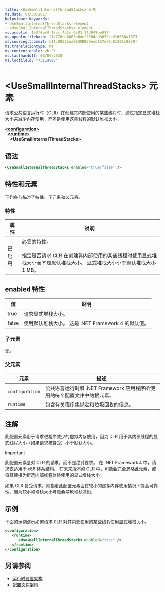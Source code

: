 ```yaml
---
title: <UseSmallInternalThreadStacks> 元素
ms.date: 03/30/2017
helpviewer_keywords:
- UseSmallInternalThreadStacks element
- <UseSmallInternalThreadStacks> element
ms.assetid: 1e3f6ec0-1cac-4e1c-9c81-17d948ae5874
ms.openlocfilehash: 2fd776ce8605e6dcf288dcb3852ded16638a1873
ms.sourcegitcommit: b16c00371ea06398859ecd157defc81301c9070f
ms.translationtype: MT
ms.contentlocale: zh-CN
ms.lasthandoff: 06/06/2020
ms.locfileid: "73114923"
---
```

# <a name="usesmallinternalthreadstacks-element"></a>\<UseSmallInternalThreadStacks> 元素
请求公共语言运行时（CLR）在创建其内部使用的某些线程时，通过指定显式堆栈大小来减少内存使用，而不是使用这些线程的默认堆栈大小。  
  
[**\<configuration>**](../configuration-element.md)\
&nbsp;&nbsp;[**\<runtime>**](runtime-element.md)\
&nbsp;&nbsp;&nbsp;&nbsp;**\<UseSmallInternalThreadStacks>**  
  
## <a name="syntax"></a>语法  
  
```xml  
<UseSmallInternalThreadStacks enabled="true|false" />  
```  
  
## <a name="attributes-and-elements"></a>特性和元素  
 下列各节描述了特性、子元素和父元素。  
  
### <a name="attributes"></a>特性  
  
|属性|说明|  
|---------------|-----------------|  
|已启用|必需的特性。<br /><br /> 指定是否请求 CLR 在创建其内部使用的某些线程时使用显式堆栈大小而不是默认堆栈大小。 显式堆栈大小小于默认堆栈大小 1 MB。|  
  
## <a name="enabled-attribute"></a>enabled 特性  
  
|值|说明|  
|-----------|-----------------|  
|true|请求显式堆栈大小。|  
|false|使用默认堆栈大小。 这是 .NET Framework 4 的默认值。|  
  
### <a name="child-elements"></a>子元素  
 无。  
  
### <a name="parent-elements"></a>父元素  
  
|元素|描述|  
|-------------|-----------------|  
|`configuration`|公共语言运行时和 .NET Framework 应用程序所使用的每个配置文件中的根元素。|  
|`runtime`|包含有关程序集绑定和垃圾回收的信息。|  
  
## <a name="remarks"></a>注解  
 此配置元素用于请求进程中减少的虚拟内存使用，因为 CLR 用于其内部线程的显式线程大小（如果请求被接受）小于默认大小。  
  
> [!IMPORTANT]
> 此配置元素是对 CLR 的请求，而不是绝对要求。 在 .NET Framework 4 中，请求仅适用于 x86 体系结构。 在未来版本的 CLR 中，可能会完全忽略此元素，或将其替换为所选内部线程始终使用的显式堆栈大小。  
  
 如果 CLR 接受请求，则指定此配置元素会在较小的虚拟内存使用情况下提高可靠性，因为较小的堆栈大小可能会导致堆栈溢出。  
  
## <a name="example"></a>示例  
 下面的示例演示如何请求 CLR 对其内部使用的某些线程使用显式堆栈大小。  
  
```xml  
<configuration>  
   <runtime>  
      <UseSmallInternalThreadStacks enabled="true" />  
   </runtime>  
</configuration>  
```  
  
## <a name="see-also"></a>另请参阅

- [运行时设置架构](index.md)
- [配置文件架构](../index.md)
